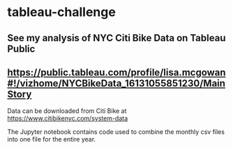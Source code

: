 # tableau-challenge

## See my analysis of NYC Citi Bike Data on Tableau Public

## https://public.tableau.com/profile/lisa.mcgowan#!/vizhome/NYCBikeData_16131055851230/MainStory

Data can be downloaded from Citi Bike at https://www.citibikenyc.com/system-data

The Jupyter notebook contains code used to combine the monthly csv files into one file for the entire year.